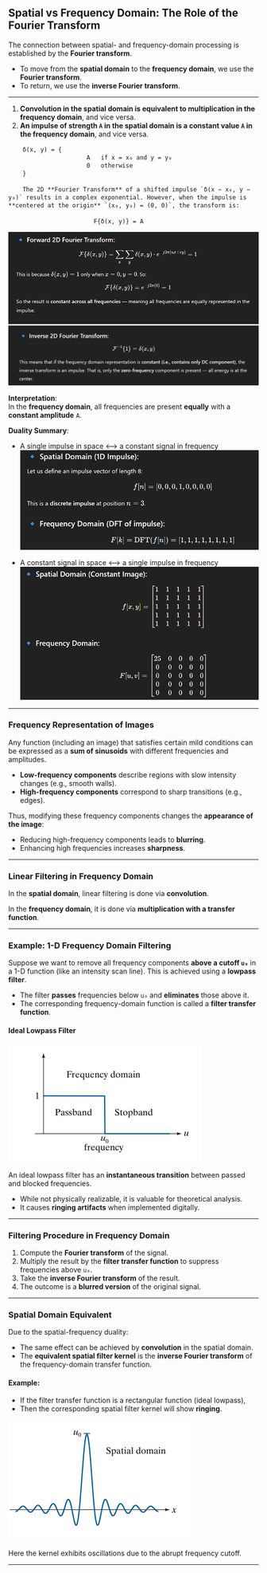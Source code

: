 ## Spatial vs Frequency Domain: The Role of the Fourier Transform

The connection between spatial- and frequency-domain processing is established by the **Fourier transform**.

-   To move from the **spatial domain** to the **frequency domain**, we use the **Fourier transform**.
-   To return, we use the **inverse Fourier transform**.

---

1. **Convolution in the spatial domain is equivalent to multiplication in the frequency domain**, and vice versa.
2. **An impulse of strength `A` in the spatial domain is a constant value `A` in the frequency domain**, and vice versa.

```
    δ(x, y) = {
                      A   if x = x₀ and y = y₀
                      0   otherwise
    }

    The 2D **Fourier Transform** of a shifted impulse `δ(x − x₀, y − y₀)` results in a complex exponential. However, when the impulse is **centered at the origin** `(x₀, y₀) = (0, 0)`, the transform is:

                        F{δ(x, y)} = A

```

![alt text](/images/image27.png)
![alt text](/images/image28.png)

**Interpretation**:  
In the **frequency domain**, all frequencies are present **equally** with a **constant amplitude** `A`.

**Duality Summary**:

-   A single impulse in space ⟷ a constant signal in frequency
    ![alt text](/images/image30.png)

-   A constant signal in space ⟷ a single impulse in frequency
    ![alt text](/images/image29.png)

---

### Frequency Representation of Images

Any function (including an image) that satisfies certain mild conditions can be expressed as a **sum of sinusoids** with different frequencies and amplitudes.

-   **Low-frequency components** describe regions with slow intensity changes (e.g., smooth walls).
-   **High-frequency components** correspond to sharp transitions (e.g., edges).

Thus, modifying these frequency components changes the **appearance of the image**:

-   Reducing high-frequency components leads to **blurring**.
-   Enhancing high frequencies increases **sharpness**.

---

### Linear Filtering in Frequency Domain

In the **spatial domain**, linear filtering is done via **convolution**.

In the **frequency domain**, it is done via **multiplication with a transfer function**.

---

### Example: 1-D Frequency Domain Filtering

Suppose we want to remove all frequency components **above a cutoff `u₀`** in a 1-D function (like an intensity scan line). This is achieved using a **lowpass filter**.

-   The filter **passes** frequencies below `u₀` and **eliminates** those above it.
-   The corresponding frequency-domain function is called a **filter transfer function**.

#### Ideal Lowpass Filter

![alt text](/images/image31.png)

An ideal lowpass filter has an **instantaneous transition** between passed and blocked frequencies.

-   While not physically realizable, it is valuable for theoretical analysis.
-   It causes **ringing artifacts** when implemented digitally.

---

### Filtering Procedure in Frequency Domain

1. Compute the **Fourier transform** of the signal.
2. Multiply the result by the **filter transfer function** to suppress frequencies above `u₀`.
3. Take the **inverse Fourier transform** of the result.
4. The outcome is a **blurred version** of the original signal.

---

### Spatial Domain Equivalent

Due to the spatial-frequency duality:

-   The same effect can be achieved by **convolution** in the spatial domain.
-   The **equivalent spatial filter kernel** is the **inverse Fourier transform** of the frequency-domain transfer function.

#### Example:

-   If the filter transfer function is a rectangular function (ideal lowpass),
-   Then the corresponding spatial filter kernel will show **ringing**.

![alt text](/images/image32.png)

Here the kernel exhibits oscillations due to the abrupt frequency cutoff.

---
